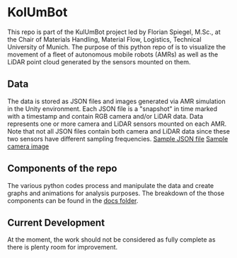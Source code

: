 # KolUmBot
This repo is part of the KulUmBot project led by Florian Spiegel, M.Sc., at the Chair of Materials Handling, Material Flow, Logistics, Technical University of Munich. The purpose of this python repo of is to visualize the movement of a fleet of autonomous mobile robots (AMRs) as well as the LiDAR point cloud generated by the sensors mounted on them.

## Data
The data is stored as JSON files and images generated via AMR simulation in the Unity environment. Each JSON file is a "snapshot" in time marked with a timestamp and contain RGB camera and/or LiDAR data. Data represents one or more camera and LiDAR sensors mounted on each AMR. Note that not all JSON files contain both camera and LiDAR data since these two sensors have different sampling frequencies. 
[Sample JSON file](sample_AMR_1_camera.png)
[Sample camera image](sample_frame_data.json)

## Components of the repo
The various python codes process and manipulate the data and create graphs and animations for analysis purposes.
The breakdown of the those components can be found in the [docs folder](docs).

## Current Development
At the moment, the work should not be considered as fully complete as there is plenty room for improvement.
